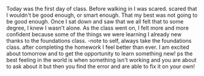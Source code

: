 Today was the first day of class.
Before walking in I was scared. scared that I wouldn't be good enough, or smart enough. That my best was not going to be good enough.
Once I sat down and saw that we all felt that to some degree, I knew I wasn't alone. As the class went on, I felt more and more confident because some of the things we were learning I already new thanks to the foundations class. -note to self, always take the foundations class. after completing the homework I feel better than ever. I am excited about tomorrow and to get the opportunity to learn something new! ps the best feeling in the world is when something isn't working and you are about to ask about it but then you find the error and are able to fix it on your own!

